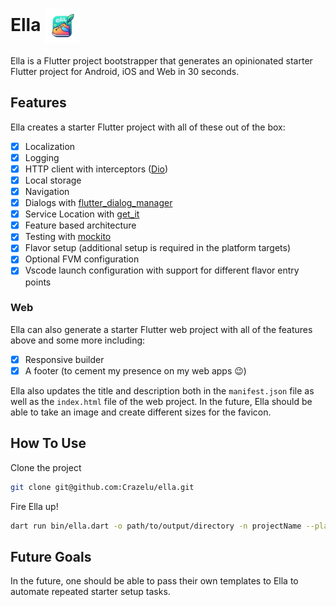 # Ella <img src="https://raw.githubusercontent.com/Crazelu/ella/main/assets/logo.png" align="center" height="56" width="56" alt="Ella's logo">

Ella is a Flutter project bootstrapper that generates an opinionated starter Flutter project for Android, iOS and Web in 30 seconds.

## Features
Ella creates a starter Flutter project with all of these out of the box:

- [x] Localization
- [x] Logging
- [x] HTTP client with interceptors ([Dio](https://pub.dev/packages/dio))
- [x] Local storage
- [x] Navigation
- [x] Dialogs with [flutter_dialog_manager](https://pub.dev/packages/flutter_dialog_manager)
- [x] Service Location with [get_it](https://pub.dev/packages/get_it)
- [x] Feature based architecture
- [x] Testing with [mockito](https://pub.dev/packages/mockito)
- [x] Flavor setup (additional setup is required in the platform targets)
- [x] Optional FVM configuration
- [x] Vscode launch configuration with support for different flavor entry points

### Web

Ella can also generate a starter Flutter web project with all of the features above and some more including:

- [x] Responsive builder
- [x] A footer (to cement my presence on my web apps 😉)

Ella also updates the title and description both in the `manifest.json` file as well as the `index.html` file of the web project.
In the future, Ella should be able to take an image and create different sizes for the favicon.

## How To Use
Clone the project
```sh
git clone git@github.com:Crazelu/ella.git
```

Fire Ella up!

```sh
dart run bin/ella.dart -o path/to/output/directory -n projectName --platforms android,ios,web
```

## Future Goals
In the future, one should be able to pass their own templates to Ella to automate repeated starter setup tasks.